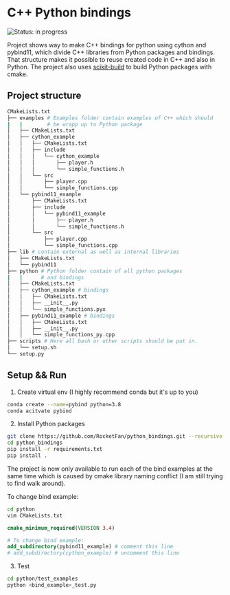 # C++ Python bindings
![Status: in progress](https://img.shields.io/badge/Status-in%20progress-blue) 

Project shows way to make C++ bindings for python using cython and pybind11, which divide C++ libraries 
from Python packages and bindings. That structure makes it possible to reuse created code in C++ and also in Python.
The project also uses [scikit-build](https://github.com/scikit-build/scikit-build) to build Python packages with cmake.

## Project structure
```bash
CMakeLists.txt
├── examples # Examples folder contain examples of C++ which should 
|   |        # be wrapp up to Python package
│   ├── CMakeLists.txt
│   ├── cython_example
│   │   ├── CMakeLists.txt
│   │   ├── include
│   │   │   └── cython_example
│   │   │       ├── player.h
│   │   │       └── simple_functions.h
│   │   └── src
│   │       ├── player.cpp
│   │       └── simple_functions.cpp
│   └── pybind11_example
│       ├── CMakeLists.txt
│       ├── include
│       │   └── pybind11_example
│       │       ├── player.h
│       │       └── simple_functions.h
│       └── src
│           ├── player.cpp
│           └── simple_functions.cpp
├── lib # contain external as well as internal libraries
│   ├── CMakeLists.txt
│   └── pybind11
├── python # Python folder contain of all python packages 
|   |      # and bindings
│   ├── CMakeLists.txt
│   ├── cython_example # bindings
│   │   ├── CMakeLists.txt
│   │   ├── __init__.py
│   │   └── simple_functions.pyx
│   ├── pybind11_example # bindings
│   │   ├── CMakeLists.txt
│   │   ├── __init__.py
│   │   └── simple_functions_py.cpp
├── scripts # Here all bash or other scripts should be put in.
│   └── setup.sh
└── setup.py
```

## Setup && Run
1. Create virtual env (I highly recommend conda but it's up to you)
```bash 
conda create --name=pybind python=3.8
conda acitvate pybind
```
2. Install Python packages
```bash
git clone https://github.com/RocketFan/python_bindings.git --recursive
cd python_bindings
pip install -r requirements.txt
pip install .
```

The project is now only available to run each of the bind examples at the same time
which is caused by cmake library naming conflict (I am still trying to find walk around).  

To change bind example: 
```bash
cd python
vim CMakeLists.txt
```
```cmake
cmake_minimum_required(VERSION 3.4)

# To change bind example:
add_subdirectory(pybind11_example) # comment this line
# add_subdirectory(cython_example) # uncomment this line
```

3. Test
```bash
cd python/test_examples
python <bind_example>_test.py
```
